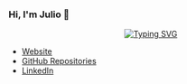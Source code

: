 ### Hi, I'm Julio 👋

<!--
**jchpabon/jchpabon** is a ✨ _special_ ✨ repository because its `README.md` (this file) appears on your GitHub profile.

Here are some ideas to get you started:

- 🔭 I’m currently working on ...
- 🌱 I’m currently learning ...
- 👯 I’m looking to collaborate on ...
- 🤔 I’m looking for help with ...
- 💬 Ask me about ...
- 📫 How to reach me: ...
- 😄 Pronouns: ...
- ⚡ Fun fact: ...
-->
<p align="center">
<a href="https://git.io/typing-svg"><img src="https://readme-typing-svg.demolab.com?font=Fira+Code&size=25&pause=1000&color=38F787&center=true&vCenter=true&multiline=true&random=false&width=435&height=200&lines=Computer+Science+Engineer;Love+to+learn+new+stuffs;Data+Analyst;Resuming+my+career+in+IT" alt="Typing SVG" /></a>
</p>
<ul class="icons">
								<li><a href="https://jchpabon.github.io/website/" class="icon solid alt fa-globe"><span class="label">Website</span></a></li>
								<li><a href="https://github.com/jchpabon?tab=repositories" class="icon brands alt fa-github"><span class="label">GitHub Repositories</span></a></li>
								<li><a href="https://www.linkedin.com/in/julio-hernandez-data" class="icon brands alt fa-linkedin-in"><span class="label">LinkedIn</span></a></li>
							</ul>
							<ul class="copyright">
